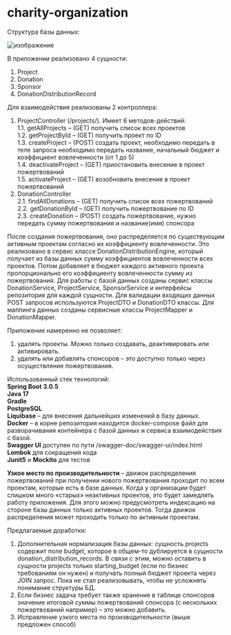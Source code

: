 # charity-organization
Структура базы данных:
 
![изображение](https://user-images.githubusercontent.com/102044344/232735152-6d579468-a24b-462f-b17c-94ac1d1683ac.png)

В приложении реализовано 4 сущности:
1.	Project<br>
2.	Donation<br>
3.	Sponsor<br>
4.	DonationDistributionRecord<br>

Для взаимодействия реализованы 2 контроллера:<br>
1.	ProjectController (/projects/). Имеет 6 методов-действий:<br>
1.1.	getAllProjects – (GET) получить список всех проектов<br>
1.2.	getProjectById – (GET) получить проект по ID<br>
1.3.	createProject – (POST) создать проект, необходимо передать в теле запроса необходимо передать название, начальный бюджет и коэффициент вовлеченности (от 1 до 5)<br>
1.4.	 deactivateProject – (GET) приостановить внесение в проект пожертвований<br>
1.5.	activateProject – (GET) возобновить внесение в проект пожертвований<br>
2.	DonationController<br>
2.1.	findAllDonations – (GET) получить список всех пожертвований<br>
2.2.	getDonationById – (GET) получить пожертвование по ID<br>
2.3.	createDonation – (POST) создать пожертвование, нужно передать сумму пожертвования и название(имя) спонсора<br>

После создания пожертвования, оно распределяется по существующим активным проектам согласно их коэффициенту вовлеченности. Это реализовано в сервис классе DonationDistributionEngine, который получает из базы данных сумму коэффициентов вовлеченности всех проектов. Потом добавляет в бюджет каждого активного проекта пропорционально его коэффициенту вовлеченности сумму из пожертвования. 
Для работы с базой данных созданы сервис классы DonationService, ProjectService, SponsorService и интерфейсы репозитория для каждой сущности.
Для валидации входящих данных POST запросов используются ProjectDTO и DonationDTO классы. Для маппинга данных созданы сервисные классы ProjectMapper и DonationMapper.

Приложение намеренно не позволяет:
1.	удалять проекты. Можно только создавать, деактивировать или активировать.
2.	удалять или добавлять спонсоров – это доступно только через осуществление пожертвования.

Использованный стек технологий: <br>
<b>Spring Boot 3.0.5</b>
<br>
<b>Java 17</b>
<br>
<b>Gradle</b>
<br>
<b>PostgreSQL</b>
<br>
<b>Liquibase</b> – для внесения дальнейших изменений в базу данных.
<br>
<b>Docker</b> – в корне репозитория находится docker-compose файл для разворачивания контейнера с базой данных и сервиса взаимодействия с базой.
<br>
<b>Swagger UI</b> доступен по пути /swagger-doc/swagger-ui/index.html
<br>
<b>Lombok</b> для сокращения кода
<br>
<b>Junit5</b> и <b>Mockito</b> для тестов
<br>

<b>Узкое место по производительности</b> – движок распределения пожертвований при получении нового пожертвования проходит по всем проектам, которые есть в базе данных. Когда у организации будет слишком много «старых» неактивных проектов, это будет замедлять работу приложения. Для этого можно предусмотреть индексацию на стороне базы данных только активных проектов. Тогда движок распределения может проходить только по активным проектам.


Предлагаемые доработки:
1)	Дополнительная нормализация базы данных: сущность projects содержит поле budget, которое в общем-то дублируется в сущности donation_distribution_records. В связи с этим, можно оставить в сущности projects только starting_budget (если по бизнес требованиям он нужен) и получать полный бюджет проекта через JOIN запрос. Пока не стал реализовывать, чтобы не усложнять понимание структуры БД.
2)	Если бизнес задача требует также хранение в таблице спонсоров значение итоговой суммы пожертвований спонсора (с нескольких пожертвований например) – это можно добавить.
3)	Исправление узкого места по производительности (выше предложен способ)
